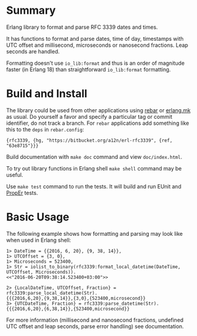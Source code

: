 # Summary #

Erlang library to format and parse RFC 3339 dates and times.

It has functions to format and parse dates, time of day, timestamps
with UTC offset and millisecond, microseconds or nanosecond
fractions. Leap seconds are handled.

Formatting doesn't use `io_lib:format` and thus is an order of
magnitude faster (in Erlang 18) than straightforward `io_lib:format`
formatting.

# Build and Install #

The library could be used from other applications using [rebar] or
[erlang.mk] as usual. Do yourself a favor and specify a particular tag
or commit identifier, do not track a branch. For `rebar` applications
add something like this to the `deps` in `rebar.config`:

```
{rfc3339, {hg, "https://bitbucket.org/a12n/erl-rfc3339", {ref, "63e8715"}}}
```

Build documentation with `make doc` command and view `doc/index.html`.

To try out library functions in Erlang shell `make shell` command may
be useful.

Use `make test` command to run the tests. It will build and run EUnit
and [PropEr] tests.

# Basic Usage #

The following example shows how formatting and parsing may look like
when used in Erlang shell:

```
1> DateTime = {{2016, 6, 20}, {9, 38, 14}},
1> UTCOffset = {3, 0},
1> Microseconds = 523400,
1> Str = iolist_to_binary(rfc3339:format_local_datetime(DateTime, UTCOffset, Microseconds)).
<<"2016-06-20T09:38:14.523400+03:00">>
```

```
2> {LocalDateTime, UTCOffset, Fraction} = rfc3339:parse_local_datetime(Str).
{{{2016,6,20},{9,38,14}},{3,0},{523400,microsecond}}
3> {UTCDateTime, Fraction} = rfc3339:parse_datetime(Str).
{{{2016,6,20},{6,38,14}},{523400,microsecond}}
```

For more information (millisecond and nanosecond fractions,
undefined UTC offset and leap seconds, parse error handling) see
documentation.

[rebar]: https://www.rebar3.org/docs/dependencies
[erlang.mk]: https://erlang.mk/guide/deps.html#_adding_dependencies_to_your_project
[PropEr]: https://github.com/manopapad/proper
